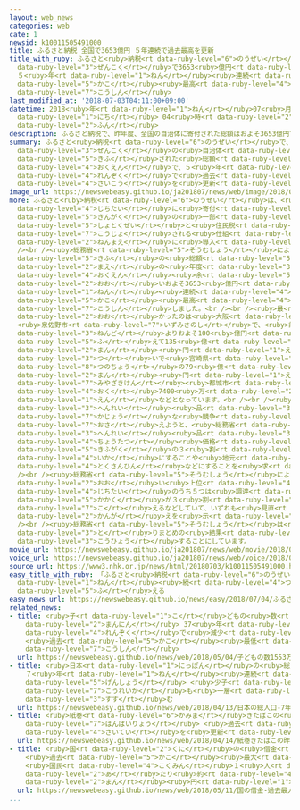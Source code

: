 ```yaml
---
layout: web_news
categories: web
cate: 1
newsid: k10011505491000
title: ふるさと納税 全国で3653億円 ５年連続で過去最高を更新
title_with_ruby: ふるさと<ruby>納税<rt data-ruby-level="6">のうぜい</rt></ruby> <ruby>全国<rt
  data-ruby-level="3">ぜんこく</rt></ruby>で3653<ruby>億円<rt data-ruby-level="4">おくえん</rt></ruby>
  ５<ruby>年<rt data-ruby-level="1">ねん</rt></ruby><ruby>連続<rt data-ruby-level="4">れんぞく</rt></ruby>で<ruby>過去<rt
  data-ruby-level="5">かこ</rt></ruby><ruby>最高<rt data-ruby-level="4">さいこう</rt></ruby>を<ruby>更新<rt
  data-ruby-level="7">こうしん</rt></ruby>
last_modified_at: '2018-07-03T04:11:00+09:00'
datetime: 2018<ruby>年<rt data-ruby-level="1">ねん</rt></ruby>07<ruby>月<rt data-ruby-level="1">がつ</rt></ruby>03<ruby>日<rt
  data-ruby-level="1">にち</rt></ruby> 04<ruby>時<rt data-ruby-level="2">じ</rt></ruby>11<ruby>分<rt
  data-ruby-level="2">ふん</rt></ruby>
description: ふるさと納税で、昨年度、全国の自治体に寄付された総額はおよそ3653億円で、５年連続で過去最高を更新しました。
summary: ふるさと<ruby>納税<rt data-ruby-level="6">のうぜい</rt></ruby>で、<ruby>昨年度<rt data-ruby-level="4">さくねんど</rt></ruby>、<ruby>全国<rt
  data-ruby-level="3">ぜんこく</rt></ruby>の<ruby>自治体<rt data-ruby-level="4">じちたい</rt></ruby>に<ruby>寄付<rt
  data-ruby-level="5">きふ</rt></ruby>された<ruby>総額<rt data-ruby-level="5">そうがく</rt></ruby>はおよそ3653<ruby>億円<rt
  data-ruby-level="4">おくえん</rt></ruby>で、５<ruby>年<rt data-ruby-level="1">ねん</rt></ruby><ruby>連続<rt
  data-ruby-level="4">れんぞく</rt></ruby>で<ruby>過去<rt data-ruby-level="5">かこ</rt></ruby><ruby>最高<rt
  data-ruby-level="4">さいこう</rt></ruby>を<ruby>更新<rt data-ruby-level="7">こうしん</rt></ruby>しました。
image_url: https://newswebeasy.github.io/ja201807/news/web/image/2018/07/03/K10011505491_1807030556_1807030623_01_03.jpg
more: ふるさと<ruby>納税<rt data-ruby-level="6">のうぜい</rt></ruby>は、<ruby>個人<rt data-ruby-level="5">こじん</rt></ruby>が<ruby>自治体<rt
  data-ruby-level="4">じちたい</rt></ruby>に<ruby>寄付<rt data-ruby-level="5">きふ</rt></ruby>するとその<ruby>金額<rt
  data-ruby-level="5">きんがく</rt></ruby>の<ruby>一部<rt data-ruby-level="3">いちぶ</rt></ruby>が<ruby>所得税<rt
  data-ruby-level="5">しょとくぜい</rt></ruby>と<ruby>住民税<rt data-ruby-level="5">じゅうみんぜい</rt></ruby>から<ruby>控除<rt
  data-ruby-level="7">こうじょ</rt></ruby>される<ruby>仕組<rt data-ruby-level="3">しく</rt></ruby>みで、10<ruby>年前<rt
  data-ruby-level="2">ねんまえ</rt></ruby>に<ruby>導入<rt data-ruby-level="5">どうにゅう</rt></ruby>されました。<br
  /><br /><ruby>総務省<rt data-ruby-level="5">そうむしょう</rt></ruby>によりますと、<ruby>昨年度<rt data-ruby-level="4">さくねんど</rt></ruby>の<ruby>寄付<rt
  data-ruby-level="5">きふ</rt></ruby>の<ruby>総額<rt data-ruby-level="5">そうがく</rt></ruby>は<ruby>前<rt
  data-ruby-level="2">まえ</rt></ruby>の<ruby>年度<rt data-ruby-level="3">ねんど</rt></ruby>より800<ruby>億円<rt
  data-ruby-level="4">おくえん</rt></ruby><ruby>余<rt data-ruby-level="5">あま</rt></ruby>り<ruby>多<rt
  data-ruby-level="2">おお</rt></ruby>いおよそ3653<ruby>億円<rt data-ruby-level="4">おくえん</rt></ruby>で、５<ruby>年<rt
  data-ruby-level="1">ねん</rt></ruby><ruby>連続<rt data-ruby-level="4">れんぞく</rt></ruby>で<ruby>過去<rt
  data-ruby-level="5">かこ</rt></ruby><ruby>最高<rt data-ruby-level="4">さいこう</rt></ruby>を<ruby>更新<rt
  data-ruby-level="7">こうしん</rt></ruby>しました。<br /><br /><ruby>最<rt data-ruby-level="4">もっと</rt></ruby>も<ruby>多<rt
  data-ruby-level="2">おお</rt></ruby>かったのは<ruby>大阪<rt data-ruby-level="8">おおさか</rt></ruby>
  <ruby>泉佐野市<rt data-ruby-level="7">いずみさのし</rt></ruby>で、<ruby>前<rt data-ruby-level="2">まえ</rt></ruby>の<ruby>年度<rt
  data-ruby-level="3">ねんど</rt></ruby>よりおよそ100<ruby>億円<rt data-ruby-level="4">おくえん</rt></ruby><ruby>増<rt
  data-ruby-level="5">ふ</rt></ruby>えて135<ruby>億<rt data-ruby-level="4">おく</rt></ruby>3300<ruby>万<rt
  data-ruby-level="2">まん</rt></ruby><ruby>円<rt data-ruby-level="1">えん</rt></ruby>、<ruby>次<rt
  data-ruby-level="3">つ</rt></ruby>いで<ruby>宮崎県<rt data-ruby-level="7">みやざきけん</rt></ruby><ruby>都農町<rt
  data-ruby-level="8">つのちょう</rt></ruby>の79<ruby>億<rt data-ruby-level="4">おく</rt></ruby>1500<ruby>万<rt
  data-ruby-level="2">まん</rt></ruby><ruby>円<rt data-ruby-level="1">えん</rt></ruby>、<ruby>宮崎県<rt
  data-ruby-level="7">みやざきけん</rt></ruby><ruby>都城市<rt data-ruby-level="8">みやこのじょうし</rt></ruby>の74<ruby>億<rt
  data-ruby-level="4">おく</rt></ruby>7400<ruby>万<rt data-ruby-level="2">まん</rt></ruby><ruby>円<rt
  data-ruby-level="1">えん</rt></ruby>などとなっています。<br /><br /><ruby>一方<rt data-ruby-level="2">いっぽう</rt></ruby>で、<ruby>返礼<rt
  data-ruby-level="3">へんれい</rt></ruby><ruby>品<rt data-ruby-level="3">ひん</rt></ruby>をめぐる<ruby>過剰<rt
  data-ruby-level="7">かじょう</rt></ruby>な<ruby>競争<rt data-ruby-level="4">きょうそう</rt></ruby>を<ruby>抑<rt
  data-ruby-level="7">おさ</rt></ruby>えようと、<ruby>総務省<rt data-ruby-level="5">そうむしょう</rt></ruby>はこれまでに<ruby>返礼<rt
  data-ruby-level="3">へんれい</rt></ruby><ruby>品<rt data-ruby-level="3">ひん</rt></ruby>の<ruby>調達<rt
  data-ruby-level="4">ちょうたつ</rt></ruby><ruby>価格<rt data-ruby-level="5">かかく</rt></ruby>を<ruby>寄付額<rt
  data-ruby-level="5">きふがく</rt></ruby>の３<ruby>割<rt data-ruby-level="6">わり</rt></ruby><ruby>以下<rt
  data-ruby-level="4">いか</rt></ruby>にすることや<ruby>地元<rt data-ruby-level="2">じもと</rt></ruby>の<ruby>特産品<rt
  data-ruby-level="4">とくさんひん</rt></ruby>などにすることを<ruby>求<rt data-ruby-level="4">もと</rt></ruby>めています。<br
  /><br /><ruby>総務省<rt data-ruby-level="5">そうむしょう</rt></ruby>によりますと、<ruby>寄付額<rt data-ruby-level="5">きふがく</rt></ruby>が<ruby>多<rt
  data-ruby-level="2">おお</rt></ruby>い<ruby>上位<rt data-ruby-level="4">じょうい</rt></ruby>20の<ruby>自治体<rt
  data-ruby-level="4">じちたい</rt></ruby>のうち５つは<ruby>調達<rt data-ruby-level="4">ちょうたつ</rt></ruby><ruby>価格<rt
  data-ruby-level="5">かかく</rt></ruby>が３<ruby>割<rt data-ruby-level="6">わり</rt></ruby>を<ruby>超<rt
  data-ruby-level="7">こ</rt></ruby>えるなどしていて、いずれも<ruby>見直<rt data-ruby-level="2">みなお</rt></ruby>さない<ruby>考<rt
  data-ruby-level="2">かんが</rt></ruby>えを<ruby>示<rt data-ruby-level="5">しめ</rt></ruby>しているということです。<br
  /><br /><ruby>総務省<rt data-ruby-level="5">そうむしょう</rt></ruby>は<ruby>近<rt data-ruby-level="2">ちか</rt></ruby>く<ruby>取<rt
  data-ruby-level="3">と</rt></ruby>りまとめの<ruby>結果<rt data-ruby-level="4">けっか</rt></ruby>を<ruby>公表<rt
  data-ruby-level="3">こうひょう</rt></ruby>することにしています。
movie_url: https://newswebeasy.github.io/ja201807/news/web/movie/2018/07/03/k10011505491_201807030556_201807030623.mp4
voice_url: https://newswebeasy.github.io/ja201807/news/web/voice/2018/07/03/k10011505491_201807030556_201807030623.mp3
source_url: https://www3.nhk.or.jp/news/html/20180703/k10011505491000.html
easy_title_with_ruby: 「ふるさと<ruby>納税<rt data-ruby-level="6">のうぜい</rt></ruby>」が５<ruby>年<rt
  data-ruby-level="1">ねん</rt></ruby><ruby>続<rt data-ruby-level="4">つづ</rt></ruby>けて<ruby>増<rt
  data-ruby-level="5">ふ</rt></ruby>える
easy_news_url: https://newswebeasy.github.io/news/easy/2018/07/04/ふるさと納税が5年続けて増える
related_news:
- title: <ruby>子<rt data-ruby-level="1">こ</rt></ruby>どもの<ruby>数<rt data-ruby-level="2">すう</rt></ruby>1553<ruby>万人<rt
    data-ruby-level="2">まんにん</rt></ruby> 37<ruby>年<rt data-ruby-level="1">ねん</rt></ruby><ruby>連続<rt
    data-ruby-level="4">れんぞく</rt></ruby>で<ruby>減少<rt data-ruby-level="5">げんしょう</rt></ruby>
    <ruby>過去<rt data-ruby-level="5">かこ</rt></ruby><ruby>最低<rt data-ruby-level="4">さいてい</rt></ruby>を<ruby>更新<rt
    data-ruby-level="7">こうしん</rt></ruby>
  url: https://newswebeasy.github.io/news/web/2018/05/04/子どもの数1553万人-37年連続で減少-過去最低を更新
- title: <ruby>日本<rt data-ruby-level="1">にっぽん</rt></ruby>の<ruby>総人口<rt data-ruby-level="5">そうじんこう</rt></ruby>
    ７<ruby>年<rt data-ruby-level="1">ねん</rt></ruby><ruby>連続<rt data-ruby-level="4">れんぞく</rt></ruby><ruby>減少<rt
    data-ruby-level="5">げんしょう</rt></ruby> <ruby>少子<rt data-ruby-level="2">しょうし</rt></ruby><ruby>高齢化<rt
    data-ruby-level="7">こうれいか</rt></ruby>も<ruby>一層<rt data-ruby-level="6">いっそう</rt></ruby><ruby>進<rt
    data-ruby-level="3">すす</rt></ruby>む
  url: https://newswebeasy.github.io/news/web/2018/04/13/日本の総人口-7年連続減少-少子高齢化も一層進む
- title: <ruby>紙巻<rt data-ruby-level="6">かみま</rt></ruby>きたばこの<ruby>昨年度<rt data-ruby-level="4">さくねんど</rt></ruby><ruby>販売量<rt
    data-ruby-level="7">はんばいりょう</rt></ruby> <ruby>過去<rt data-ruby-level="5">かこ</rt></ruby><ruby>最低<rt
    data-ruby-level="4">さいてい</rt></ruby>を<ruby>更新<rt data-ruby-level="7">こうしん</rt></ruby>
  url: https://newswebeasy.github.io/news/web/2018/04/14/紙巻きたばこの昨年度販売量-過去最低を更新
- title: <ruby>国<rt data-ruby-level="2">くに</rt></ruby>の<ruby>借金<rt data-ruby-level="4">しゃっきん</rt></ruby>
    <ruby>過去<rt data-ruby-level="5">かこ</rt></ruby><ruby>最大<rt data-ruby-level="4">さいだい</rt></ruby>に
    <ruby>国民<rt data-ruby-level="4">こくみん</rt></ruby>１<ruby>人<rt data-ruby-level="1">にん</rt></ruby><ruby>当<rt
    data-ruby-level="2">あ</rt></ruby>たり<ruby>約<rt data-ruby-level="4">やく</rt></ruby>860<ruby>万<rt
    data-ruby-level="2">まん</rt></ruby><ruby>円<rt data-ruby-level="1">えん</rt></ruby>
  url: https://newswebeasy.github.io/news/web/2018/05/11/国の借金-過去最大に-国民1人当たり約860万円
...
```

